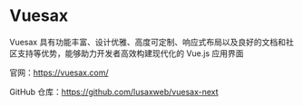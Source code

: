 # Vuesax

Vuesax 具有功能丰富、设计优雅、高度可定制、响应式布局以及良好的文档和社区支持等优势，能够助力开发者高效构建现代化的 Vue.js 应用界面

官网：https://vuesax.com/

GitHub 仓库：https://github.com/lusaxweb/vuesax-next
